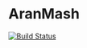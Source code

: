 # AranMash
[![Build Status](https://travis-ci.org/AranMash/masharan.svg?branch=master)](https://travis-ci.org/AranMash/masharan)
